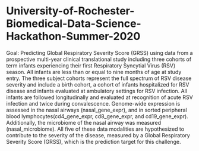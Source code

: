 # University-of-Rochester-Biomedical-Data-Science-Hackathon-Summer-2020

Goal:
Predicting Global Respiratory Severity Score (GRSS) using data from a prospective multi-year clinical translational study including three cohorts of term infants experiencing their first Respiratory Syncytial Virus (RSV) season. All infants are less than or equal to nine months of age at study entry. The three subject cohorts represent the full spectrum of RSV disease severity and include a birth cohort, a cohort of infants hospitalized for RSV disease and infants evaluated at ambulatory settings for RSV infection. All infants are followed longitudinally and evaluated at recognition of acute RSV infection and twice during convalescence. Genome-wide expression is assessed in the nasal airways (nasal_gene_expr), and in sorted peripheral blood lymphocytes(cd4_gene_expr, cd8_gene_expr, and cd19_gene_expr). Additionally, the microbiome of the nasal airway was measured (nasal_microbiome). All five of these data modalities are hypothesized to contribute to the severity of the disease, measured by a Global Respiratory Severity Score (GRSS), which is the prediction target for this challenge.
